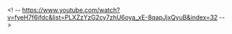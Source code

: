 <! -- https://www.youtube.com/watch?v=fyeH7f6ifdc&list=PLXZzYzG2cy7zhU6oya_xE-8qapJjxQyuB&index=32 -->
